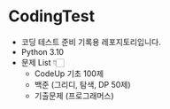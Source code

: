 # CodingTest
- 코딩 테스트 준비 기록용 레포지토리입니다.
- Python 3.10
- 문제 List 👇🏻
  - CodeUp 기초 100제
  - 백준 (그리디, 탐색, DP 50제)
  - 기출문제 (프로그래머스)
